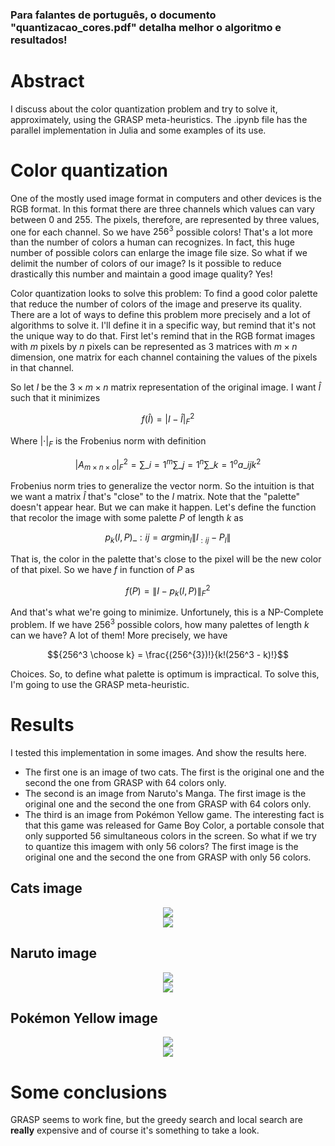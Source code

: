 ### Para falantes de português, o documento "quantizacao_cores.pdf" detalha melhor o algoritmo e resultados!

# Abstract

I discuss about the color quantization problem and try to solve it, approximately, using the GRASP meta-heuristics. The .ipynb file has the parallel implementation in Julia and some examples of its use.

# Color quantization

One of the mostly used image format in computers and other devices is the RGB format. In this format there are three channels which values can vary between 0 and 255. The pixels, therefore, are represented by three values, one for each channel. So we have $256^{3}$ possible colors! That's a lot more than the number of colors a human can recognizes. In fact, this huge number of possible colors can enlarge the image file size. So what if we delimit the number of colors of our image? Is it possible to reduce drastically this number and maintain a good image quality? Yes!

Color quantization looks to solve this problem: To find a good color palette that reduce the number of colors of the image and preserve its quality. There are a lot of ways to define this problem more precisely and a lot of algorithms to solve it. I'll define it in a specific way, but remind that it's not the unique way to do that. First let's remind that in the RGB format images with $m$ pixels by $n$ pixels can be represented as $3$ matrices with $m \times n$ dimension, one matrix for each channel containing the values of the pixels in that channel.

So let $I$ be the $3 \times m \times n$ matrix representation of the original image. I want $\hat{I}$ such that it minimizes

$$f(\hat{I}) = |I - \hat{I}|_{F}^{2}$$

Where $|\cdot|_{F}$ is the Frobenius norm with definition

$$|A_{m \times n \times o}|_{F}^{2} = \sum\_{i=1}^{m}\sum\_{j=1}^{n}\sum\_{k=1}^{o}a\_{ijk}^{2}$$

Frobenius norm tries to generalize the vector norm. So the intuition is that we want a matrix $\hat{I}$ that's "close" to the $I$ matrix. Note that the "palette" doesn't appear hear. But we can make it happen. Let's define the function that recolor the image with some palette $P$ of length $k$ as

$$p_{k}(I, P)\_{:ij} = arg\min_{l}\|I_{:ij} - P_{l}\|$$

That is, the color in the palette that's close to the pixel will be the new color of that pixel. So we have $f$ in function of $P$ as

$$f(P)=\|I - p_{k}(I, P)\|_{F}^{2}$$

And that's what we're going to minimize. Unfortunely, this is a NP-Complete problem. If we have $256^{3}$ possible colors, how many palettes of length $k$ can we have? A lot of them! More precisely, we have

$${256^3 \choose k} = \frac{(256^{3})!}{k!(256^3 - k)!}$$

Choices. So, to define what palette is optimum is impractical. To solve this, I'm going to use the GRASP meta-heuristic.

# Results

I tested this implementation in some images. And show the results here.

- The first one is an image of two cats. The first is the original one and the second the one from GRASP with 64 colors only.
- The second is an image from Naruto's Manga. The first image is the original one and the second the one from GRASP with 64 colors only.
- The third is an image from Pokémon Yellow game. The interesting fact is that this game was released for Game Boy Color, a portable console that only supported 56 simultaneous colors in the screen. So what if we try to quantize this imagem with only 56 colors? The first image is the original one and the second the one from GRASP with only 56 colors.

## Cats image

<div align="center">
  <image src="https://github.com/user-attachments/assets/00285c44-7c2e-472e-b15f-32fe4a889dce">
</div>

<div align="center">
  <image src="https://github.com/user-attachments/assets/adc9d88a-8727-4ae8-ad8f-e3a974fb778c">
</div>

## Naruto image

<div align="center">
  <image src="https://github.com/user-attachments/assets/134f51e6-dec8-44a9-84d7-69cce350e90f">
</div>

<div align="center">
  <image src="https://github.com/user-attachments/assets/14ff162f-2115-47b6-b73a-c507c31f908e">
</div>

## Pokémon Yellow image

<div align="center">
  <image src="https://github.com/user-attachments/assets/8321dda8-2ba1-45a4-af4e-65f7ff3b510d">
</div>

<div align="center">
  <image src="https://github.com/user-attachments/assets/cc9e233e-296e-473b-937e-b631cd634ccb">
</div>

# Some conclusions

GRASP seems to work fine, but the greedy search and local search are **really** expensive and of course it's something to take a look.

